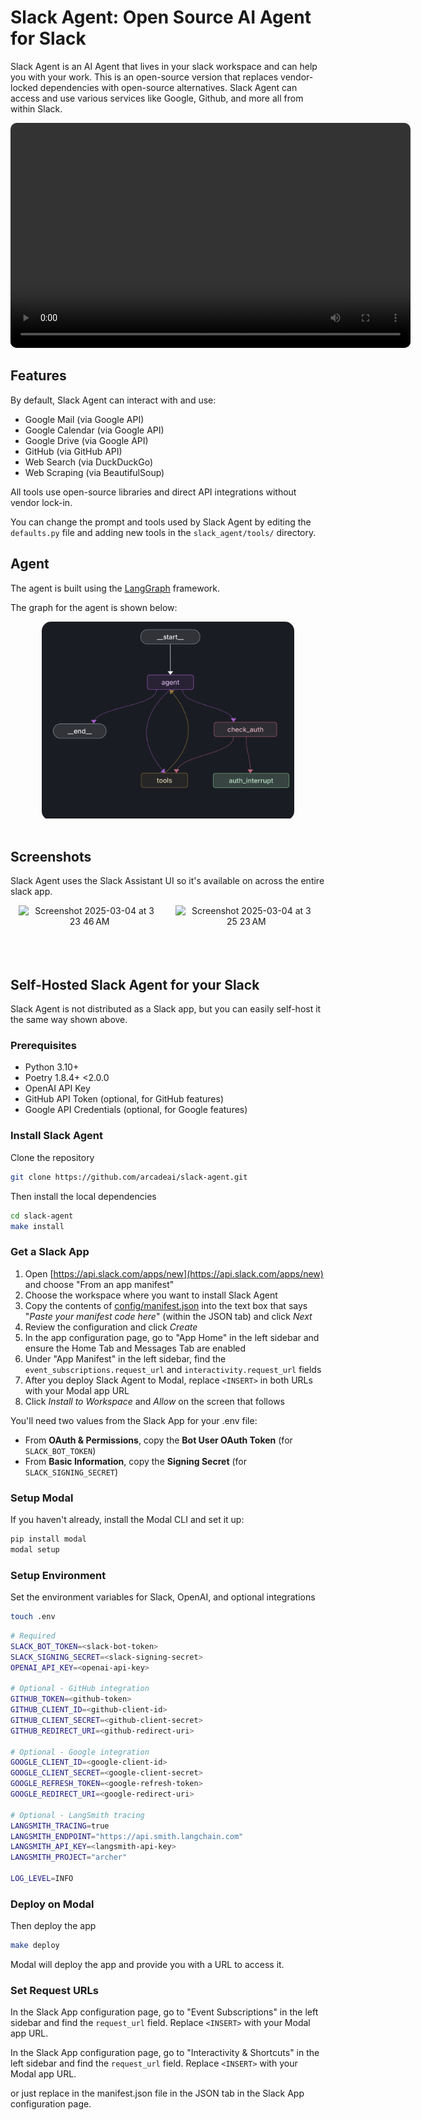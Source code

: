 # Slack Agent: Open Source AI Agent for Slack

Slack Agent is an AI Agent that lives in your slack workspace and can help you with your work.
This is an open-source version that replaces vendor-locked dependencies with open-source alternatives.
Slack Agent can access and use various services like Google, Github, and more all from within Slack.

<div style="text-align: center;">
<video width="640" height="360" style="border-radius: 10px;" controls>
  <source src="https://raw.githubusercontent.com/ArcadeAI/SlackAgent/77334945accf5f2f7758c7fafd17520a198f6ba5/assets/Archer%20Demo.mp4" type="video/mp4">
  Your browser does not support the video tag.
</video>
</div>





## Features

By default, Slack Agent can interact with and use:
- Google Mail (via Google API)
- Google Calendar (via Google API)
- Google Drive (via Google API)
- GitHub (via GitHub API)
- Web Search (via DuckDuckGo)
- Web Scraping (via BeautifulSoup)

All tools use open-source libraries and direct API integrations without vendor lock-in.

You can change the prompt and tools used by Slack Agent by editing
the ``defaults.py`` file and adding new tools in the ``slack_agent/tools/`` directory.

## Agent

The agent is built using the [LangGraph](https://langchain.com/langgraph) framework.

The graph for the agent is shown below:

<div style="text-align: center; width: 80%; height: 80%; margin: 0 auto; border-radius: 15px; overflow: hidden;">
  <img src="https://raw.githubusercontent.com/ArcadeAI/SlackAgent/77334945accf5f2f7758c7fafd17520a198f6ba5/assets/Archer-Graph.png" alt="Archer Graph" />
</div>

<br>

## Screenshots

Slack Agent uses the Slack Assistant UI so it's available on across the entire slack app.

<div style="text-align: center;">
  <img style="display: inline-block; width: 45%; margin: 0 10px;" alt="Screenshot 2025-03-04 at 3 23 46 AM" src="https://github.com/user-attachments/assets/22db9c33-36bf-414f-b04f-c70234552144" />
  <img style="display: inline-block; width: 45%; margin: 0 10px;" alt="Screenshot 2025-03-04 at 3 25 23 AM" src="https://github.com/user-attachments/assets/f743d286-6bde-4995-b5a0-77e8d32f203d" />
</div>



<br>
<br>
<br>

## Self-Hosted Slack Agent for your Slack

Slack Agent is not distributed as a Slack app, but you can easily self-host it the
same way shown above.


### Prerequisites

- Python 3.10+
- Poetry 1.8.4+ <2.0.0
- OpenAI API Key
- GitHub API Token (optional, for GitHub features)
- Google API Credentials (optional, for Google features)


### Install Slack Agent

Clone the repository

```bash
git clone https://github.com/arcadeai/slack-agent.git

```
Then install the local dependencies

```bash
cd slack-agent
make install
```

### Get a Slack App

1. Open [https://api.slack.com/apps/new](https://api.slack.com/apps/new) and choose "From an app manifest"
2. Choose the workspace where you want to install Slack Agent
3. Copy the contents of [config/manifest.json](./config/manifest.json) into the text box that says "*Paste your manifest code here*" (within the JSON tab) and click *Next*
4. Review the configuration and click *Create*
5. In the app configuration page, go to "App Home" in the left sidebar and ensure the Home Tab and Messages Tab are enabled
6. Under "App Manifest" in the left sidebar, find the `event_subscriptions.request_url` and `interactivity.request_url` fields
7. After you deploy Slack Agent to Modal, replace `<INSERT>` in both URLs with your Modal app URL
8. Click *Install to Workspace* and *Allow* on the screen that follows

You'll need two values from the Slack App for your .env file:
- From **OAuth & Permissions**, copy the **Bot User OAuth Token** (for `SLACK_BOT_TOKEN`)
- From **Basic Information**, copy the **Signing Secret** (for `SLACK_SIGNING_SECRET`)


### Setup Modal

If you haven't already, install the Modal CLI and set it up:
```bash
pip install modal
modal setup
```


### Setup Environment

Set the environment variables for Slack, OpenAI, and optional integrations

```bash
touch .env
```

```bash
# Required
SLACK_BOT_TOKEN=<slack-bot-token>
SLACK_SIGNING_SECRET=<slack-signing-secret>
OPENAI_API_KEY=<openai-api-key>

# Optional - GitHub integration
GITHUB_TOKEN=<github-token>
GITHUB_CLIENT_ID=<github-client-id>
GITHUB_CLIENT_SECRET=<github-client-secret>
GITHUB_REDIRECT_URI=<github-redirect-uri>

# Optional - Google integration
GOOGLE_CLIENT_ID=<google-client-id>
GOOGLE_CLIENT_SECRET=<google-client-secret>
GOOGLE_REFRESH_TOKEN=<google-refresh-token>
GOOGLE_REDIRECT_URI=<google-redirect-uri>

# Optional - LangSmith tracing
LANGSMITH_TRACING=true
LANGSMITH_ENDPOINT="https://api.smith.langchain.com"
LANGSMITH_API_KEY=<langsmith-api-key>
LANGSMITH_PROJECT="archer"

LOG_LEVEL=INFO
```

### Deploy on Modal

Then deploy the app

```bash
make deploy
```

Modal will deploy the app and provide you with a URL to access it.


### Set Request URLs

In the Slack App configuration page, go to "Event Subscriptions" in the left sidebar and find the `request_url` field.
Replace `<INSERT>` with your Modal app URL.

In the Slack App configuration page, go to "Interactivity & Shortcuts" in the left sidebar and find the `request_url` field.
Replace `<INSERT>` with your Modal app URL.

or just replace in the manifest.json file in the JSON tab in the Slack App configuration page.

